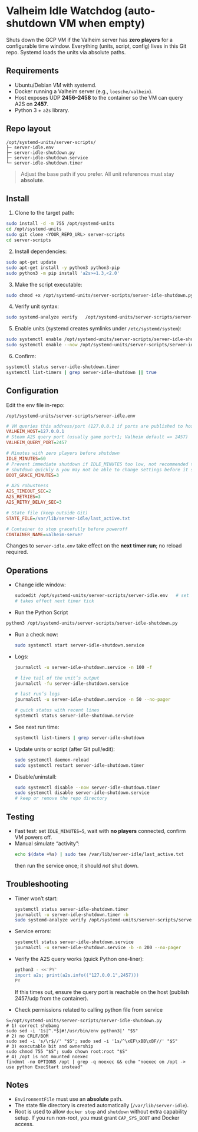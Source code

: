 # Valheim Idle Watchdog (auto-shutdown VM when empty)

Shuts down the GCP VM if the Valheim server has **zero players** for a configurable time window. Everything (units, script, config) lives in this Git repo. Systemd loads the units via absolute paths.

## Requirements
- Ubuntu/Debian VM with systemd.
- Docker running a Valheim server (e.g., `loesche/valheim`).
- Host exposes UDP **2456–2458** to the container so the VM can query A2S on **2457**.
- Python 3 + `a2s` library.

## Repo layout
```
/opt/systemd-units/server-scripts/
├─ server-idle.env
├─ server-idle-shutdown.py
├─ server-idle-shutdown.service
└─ server-idle-shutdown.timer
```

> Adjust the base path if you prefer. All unit references must stay **absolute**.

## Install

1) Clone to the target path:
```bash
sudo install -d -m 755 /opt/systemd-units
cd /opt/systemd-units
sudo git clone <YOUR_REPO_URL> server-scripts
cd server-scripts
```

2) Install dependencies:
```bash
sudo apt-get update
sudo apt-get install -y python3 python3-pip
sudo python3 -m pip install 'a2s>=1.3,<2.0'
```

3) Make the script executable:
```bash
sudo chmod +x /opt/systemd-units/server-scripts/server-idle-shutdown.py
```

4) Verify unit syntax:
```bash
sudo systemd-analyze verify   /opt/systemd-units/server-scripts/server-idle-shutdown.service   /opt/systemd-units/server-scripts/server-idle-shutdown.timer
```

5) Enable units (systemd creates symlinks under `/etc/systemd/system`):
```bash
sudo systemctl enable /opt/systemd-units/server-scripts/server-idle-shutdown.service
sudo systemctl enable --now /opt/systemd-units/server-scripts/server-idle-shutdown.timer
```

6) Confirm:
```bash
systemctl status server-idle-shutdown.timer
systemctl list-timers | grep server-idle-shutdown || true
```

## Configuration

Edit the env file in-repo:

`/opt/systemd-units/server-scripts/server-idle.env`
```ini
# VM queries this address/port (127.0.0.1 if ports are published to host)
VALHEIM_HOST=127.0.0.1
# Steam A2S query port (usually game port+1; Valheim default => 2457)
VALHEIM_QUERY_PORT=2457

# Minutes with zero players before shutdown
IDLE_MINUTES=60
# Prevent immediate shutdown if IDLE_MINUTES too low, not recommended to set both these values very low or the server will 
# shutdown quickly & you may not be able to change settings before it shuts down.
BOOT_GRACE_MINUTES=3

# A2S robustness
A2S_TIMEOUT_SEC=2
A2S_RETRIES=3
A2S_RETRY_DELAY_SEC=3

# State file (keep outside Git)
STATE_FILE=/var/lib/server-idle/last_active.txt

# Container to stop gracefully before poweroff
CONTAINER_NAME=valheim-server
```

Changes to `server-idle.env` take effect on the **next timer run**; no reload required.


## Operations

- Change idle window:
  ```bash
  sudoedit /opt/systemd-units/server-scripts/server-idle.env   # set IDLE_MINUTES
  # takes effect next timer tick
  ```

- Run the Python Script
```bash
python3 /opt/systemd-units/server-scripts/server-idle-shutdown.py
```

- Run a check now:
  ```bash
  sudo systemctl start server-idle-shutdown.service
  ```

- Logs:
  ```bash
  journalctl -u server-idle-shutdown.service -n 100 -f

  # live tail of the unit’s output
  journalctl -fu server-idle-shutdown.service

  # last run’s logs
  journalctl -u server-idle-shutdown.service -n 50 --no-pager

  # quick status with recent lines
  systemctl status server-idle-shutdown.service
  ```

- See next run time:
  ```bash
  systemctl list-timers | grep server-idle-shutdown
  ```

- Update units or script (after Git pull/edit):
  ```bash
  sudo systemctl daemon-reload
  sudo systemctl restart server-idle-shutdown.timer
  ```

- Disable/uninstall:
  ```bash
  sudo systemctl disable --now server-idle-shutdown.timer
  sudo systemctl disable server-idle-shutdown.service
  # keep or remove the repo directory
  ```

## Testing

- Fast test: set `IDLE_MINUTES=5`, wait with **no players** connected, confirm VM powers off.
- Manual simulate “activity”: 
  ```bash
  echo $(date +%s) | sudo tee /var/lib/server-idle/last_active.txt
  ```
  then run the service once; it should *not* shut down.

## Troubleshooting

- Timer won’t start:
  ```bash
  systemctl status server-idle-shutdown.timer
  journalctl -u server-idle-shutdown.timer -b
  sudo systemd-analyze verify /opt/systemd-units/server-scripts/server-idle-shutdown.{service,timer}
  ```

- Service errors:
  ```bash
  systemctl status server-idle-shutdown.service
  journalctl -u server-idle-shutdown.service -b -n 200 --no-pager
  ```

- Verify the A2S query works (quick Python one-liner):
  ```bash
  python3 - <<'PY'
  import a2s; print(a2s.info(("127.0.0.1",2457)))
  PY
  ```
  If this times out, ensure the query port is reachable on the host (publish 2457/udp from the container).

- Check permissions related to calling python file from service
```
S=/opt/systemd-units/server-scripts/server-idle-shutdown.py
# 1) correct shebang
sudo sed -i '1s|^.*$|#!/usr/bin/env python3|' "$S"
# 2) no CRLF/BOM
sudo sed -i 's/\r$//' "$S"; sudo sed -i '1s/^\xEF\xBB\xBF//' "$S"
# 3) executable bit and ownership
sudo chmod 755 "$S"; sudo chown root:root "$S"
# 4) /opt is not mounted noexec
findmnt -no OPTIONS /opt | grep -q noexec && echo "noexec on /opt -> use python ExecStart instead"
```

## Notes

- `EnvironmentFile` must use an **absolute** path.
- The state file directory is created automatically (`/var/lib/server-idle`).
- Root is used to allow `docker stop` and `shutdown` without extra capability setup. If you run non-root, you must grant `CAP_SYS_BOOT` and Docker access.
